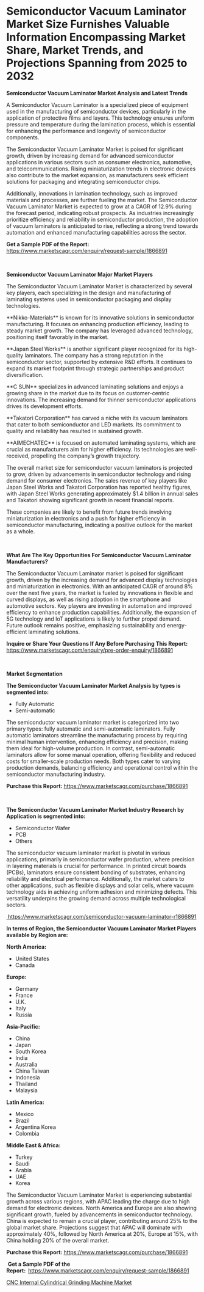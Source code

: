 <p><h1>Semiconductor Vacuum Laminator Market Size Furnishes Valuable Information Encompassing Market Share, Market Trends, and Projections Spanning from 2025 to 2032</h1></p><p><strong>Semiconductor Vacuum Laminator Market Analysis and Latest Trends</strong></p>
<p><p>A Semiconductor Vacuum Laminator is a specialized piece of equipment used in the manufacturing of semiconductor devices, particularly in the application of protective films and layers. This technology ensures uniform pressure and temperature during the lamination process, which is essential for enhancing the performance and longevity of semiconductor components.</p><p>The Semiconductor Vacuum Laminator Market is poised for significant growth, driven by increasing demand for advanced semiconductor applications in various sectors such as consumer electronics, automotive, and telecommunications. Rising miniaturization trends in electronic devices also contribute to the market expansion, as manufacturers seek efficient solutions for packaging and integrating semiconductor chips. </p><p>Additionally, innovations in lamination technology, such as improved materials and processes, are further fueling the market. The Semiconductor Vacuum Laminator Market is expected to grow at a CAGR of 12.9% during the forecast period, indicating robust prospects. As industries increasingly prioritize efficiency and reliability in semiconductor production, the adoption of vacuum laminators is anticipated to rise, reflecting a strong trend towards automation and enhanced manufacturing capabilities across the sector.</p></p>
<p><strong>Get a Sample PDF of the Report:&nbsp;</strong> <a href="https://www.marketscagr.com/enquiry/request-sample/1866891?utm_campaign=3228&utm_medium=2&utm_source=Github&utm_content=ia&utm_term=12042025&utm_id=semiconductor-vacuum-laminator">https://www.marketscagr.com/enquiry/request-sample/1866891</a></p>
<p>&nbsp;</p>
<p><strong>Semiconductor Vacuum Laminator Major Market Players</strong></p>
<p><p>The Semiconductor Vacuum Laminator Market is characterized by several key players, each specializing in the design and manufacturing of laminating systems used in semiconductor packaging and display technologies. </p><p>**Nikko-Materials** is known for its innovative solutions in semiconductor manufacturing. It focuses on enhancing production efficiency, leading to steady market growth. The company has leveraged advanced technology, positioning itself favorably in the market.</p><p>**Japan Steel Works** is another significant player recognized for its high-quality laminators. The company has a strong reputation in the semiconductor sector, supported by extensive R&D efforts. It continues to expand its market footprint through strategic partnerships and product diversification.</p><p>**C SUN** specializes in advanced laminating solutions and enjoys a growing share in the market due to its focus on customer-centric innovations. The increasing demand for thinner semiconductor applications drives its development efforts.</p><p>**Takatori Corporation** has carved a niche with its vacuum laminators that cater to both semiconductor and LED markets. Its commitment to quality and reliability has resulted in sustained growth.</p><p>**AIMECHATEC** is focused on automated laminating systems, which are crucial as manufacturers aim for higher efficiency. Its technologies are well-received, propelling the company’s growth trajectory.</p><p>The overall market size for semiconductor vacuum laminators is projected to grow, driven by advancements in semiconductor technology and rising demand for consumer electronics. The sales revenue of key players like Japan Steel Works and Takatori Corporation has reported healthy figures, with Japan Steel Works generating approximately $1.4 billion in annual sales and Takatori showing significant growth in recent financial reports.</p><p>These companies are likely to benefit from future trends involving miniaturization in electronics and a push for higher efficiency in semiconductor manufacturing, indicating a positive outlook for the market as a whole.</p></p>
<p>&nbsp;</p>
<p><strong>What Are The Key Opportunities For Semiconductor Vacuum Laminator Manufacturers?</strong></p>
<p><p>The Semiconductor Vacuum Laminator market is poised for significant growth, driven by the increasing demand for advanced display technologies and miniaturization in electronics. With an anticipated CAGR of around 8% over the next five years, the market is fueled by innovations in flexible and curved displays, as well as rising adoption in the smartphone and automotive sectors. Key players are investing in automation and improved efficiency to enhance production capabilities. Additionally, the expansion of 5G technology and IoT applications is likely to further propel demand. Future outlook remains positive, emphasizing sustainability and energy-efficient laminating solutions.</p></p>
<p><strong>Inquire or Share Your Questions If Any Before Purchasing This Report:</strong> <a href="https://www.marketscagr.com/enquiry/pre-order-enquiry/1866891?utm_campaign=3228&utm_medium=2&utm_source=Github&utm_content=ia&utm_term=12042025&utm_id=semiconductor-vacuum-laminator">https://www.marketscagr.com/enquiry/pre-order-enquiry/1866891</a></p>
<p>&nbsp;</p>
<p><strong>Market Segmentation</strong></p>
<p><strong>The Semiconductor Vacuum Laminator Market Analysis by types is segmented into:</strong></p>
<p><ul><li>Fully Automatic</li><li>Semi-automatic</li></ul></p>
<p><p>The semiconductor vacuum laminator market is categorized into two primary types: fully automatic and semi-automatic laminators. Fully automatic laminators streamline the manufacturing process by requiring minimal human intervention, enhancing efficiency and precision, making them ideal for high-volume production. In contrast, semi-automatic laminators allow for some manual operation, offering flexibility and reduced costs for smaller-scale production needs. Both types cater to varying production demands, balancing efficiency and operational control within the semiconductor manufacturing industry.</p></p>
<p><strong>Purchase this Report:&nbsp;</strong><a href="https://www.marketscagr.com/purchase/1866891?utm_campaign=3228&utm_medium=2&utm_source=Github&utm_content=ia&utm_term=12042025&utm_id=semiconductor-vacuum-laminator">https://www.marketscagr.com/purchase/1866891</a></p>
<p>&nbsp;</p>
<p><strong>The Semiconductor Vacuum Laminator Market Industry Research by Application is segmented into:</strong></p>
<p><ul><li>Semiconductor Wafer</li><li>PCB</li><li>Others</li></ul></p>
<p><p>The semiconductor vacuum laminator market is pivotal in various applications, primarily in semiconductor wafer production, where precision in layering materials is crucial for performance. In printed circuit boards (PCBs), laminators ensure consistent bonding of substrates, enhancing reliability and electrical performance. Additionally, the market caters to other applications, such as flexible displays and solar cells, where vacuum technology aids in achieving uniform adhesion and minimizing defects. This versatility underpins the growing demand across multiple technological sectors.</p></p>
<p><a href="https://www.marketscagr.com/semiconductor-vacuum-laminator-r1866891?utm_campaign=3228&utm_medium=2&utm_source=Github&utm_content=ia&utm_term=12042025&utm_id=semiconductor-vacuum-laminator">&nbsp;https://www.marketscagr.com/semiconductor-vacuum-laminator-r1866891</a></p>
<p><strong>In terms of Region, the Semiconductor Vacuum Laminator Market Players available by Region are:</strong></p>
<p>
    <p> <strong> North America: </strong>
        <ul>
            <li>United States</li>
            <li>Canada</li>
        </ul>
        </p> 
    <p> <strong> Europe: </strong>
        <ul>
            <li>Germany</li>
            <li>France</li>
            <li>U.K.</li>
            <li>Italy</li>
            <li>Russia</li>
        </ul>
        </p> 
    <p> <strong> Asia-Pacific: </strong>
        <ul>
            <li>China</li>
            <li>Japan</li>
            <li>South Korea</li>
            <li>India</li>
            <li>Australia</li>
            <li>China Taiwan</li>
            <li>Indonesia</li>
            <li>Thailand</li>
            <li>Malaysia</li>
        </ul>
        </p> 
    <p> <strong> Latin America: </strong>
        <ul>
            <li>Mexico</li>
            <li>Brazil</li>
            <li>Argentina Korea</li>
            <li>Colombia</li>
        </ul>
        </p> 
    <p> <strong> Middle East & Africa: </strong>
        <ul>
            <li>Turkey</li>
            <li>Saudi</li>
            <li>Arabia</li>
            <li>UAE</li>
            <li>Korea</li>
        </ul>
    </p>
    </p>
<p><p>The Semiconductor Vacuum Laminator Market is experiencing substantial growth across various regions, with APAC leading the charge due to high demand for electronic devices. North America and Europe are also showing significant growth, fueled by advancements in semiconductor technology. China is expected to remain a crucial player, contributing around 25% to the global market share. Projections suggest that APAC will dominate with approximately 40%, followed by North America at 20%, Europe at 15%, with China holding 20% of the overall market.</p></p>
<p><strong>Purchase this Report: </strong><a href="https://www.marketscagr.com/purchase/1866891?utm_campaign=3228&utm_medium=2&utm_source=Github&utm_content=ia&utm_term=12042025&utm_id=semiconductor-vacuum-laminator">https://www.marketscagr.com/purchase/1866891</a></p>
<p>&nbsp;<strong>Get a Sample PDF of the Report:&nbsp;&nbsp;</strong><a href="https://www.marketscagr.com/enquiry/request-sample/1866891?utm_campaign=3228&utm_medium=2&utm_source=Github&utm_content=ia&utm_term=12042025&utm_id=semiconductor-vacuum-laminator">https://www.marketscagr.com/enquiry/request-sample/1866891</a></p>
<p><strong></strong></p>
<p><p><a href="https://github.com/donkalucine10/Market-Research-Report-List-1/blob/main/cnc-internal-cylindrical-grinding-machine-market.md?utm_campaign=3228&utm_medium=2&utm_source=Github&utm_content=ia&utm_term=12042025&utm_id=semiconductor-vacuum-laminator">CNC Internal Cylindrical Grinding Machine Market</a></p></p>